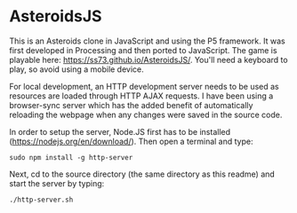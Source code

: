 # AsteroidsJS
This is an Asteroids clone in JavaScript and using the P5 framework. It was first developed in Processing and then ported to JavaScript. The game is playable here: https://ss73.github.io/AsteroidsJS/. You'll need a keyboard to play, so avoid using a mobile device.

For local development, an HTTP development server needs to be used as resources are loaded through HTTP AJAX requests. I have been using a browser-sync server which has the added benefit of automatically reloading the webpage when any changes were saved in the source code.

In order to setup the server, Node.JS first has to be installed (https://nodejs.org/en/download/). Then open a terminal and type: 

    sudo npm install -g http-server

Next, cd to the source directory (the same directory as this readme) and start the server by typing:

    ./http-server.sh
